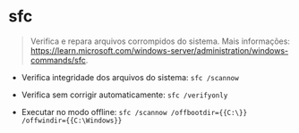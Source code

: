 # sfc 

>  Verifica e repara arquivos corrompidos do sistema.
>  Mais informações: <https://learn.microsoft.com/windows-server/administration/windows-commands/sfc>.

- Verifica integridade dos arquivos do sistema:
`sfc /scannow`

- Verifica sem corrigir automaticamente:
`sfc /verifyonly`

- Executar no modo offline:
`sfc /scannow /offbootdir={{C:\}} /offwindir={{C:\Windows}}`
   


